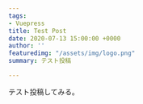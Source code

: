 ```yaml
---
tags:
- Vuepress
title: Test Post
date: 2020-07-13 15:00:00 +0000
author: ''
featuredimg: "/assets/img/logo.png"
summary: テスト投稿

---
```

テスト投稿してみる。